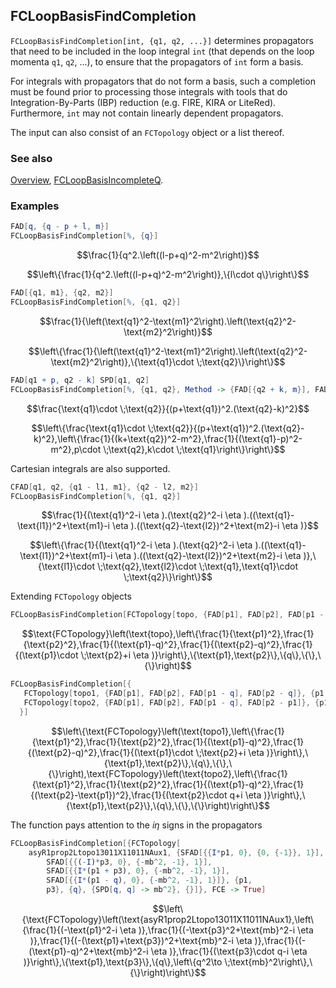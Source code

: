 ## FCLoopBasisFindCompletion

`FCLoopBasisFindCompletion[int, {q1, q2, ...}]` determines propagators that need to be included in the loop integral `int` (that depends on the loop momenta `q1`, `q2`, ...), to ensure that the propagators of `int` form a basis.

For integrals with propagators that do not form a basis, such a completion must be found prior to processing those integrals with tools that do Integration-By-Parts (IBP) reduction (e.g. FIRE, KIRA or LiteRed). Furthermore, `int` may not contain linearly dependent propagators.

The input can also consist of an `FCTopology` object or a list thereof.

### See also

[Overview](Extra/FeynCalc.md), [FCLoopBasisIncompleteQ](FCLoopBasisIncompleteQ.md).

### Examples

```mathematica
FAD[q, {q - p + l, m}]
FCLoopBasisFindCompletion[%, {q}]
```

$$\frac{1}{q^2.\left((l-p+q)^2-m^2\right)}$$

$$\left\{\frac{1}{q^2.\left((l-p+q)^2-m^2\right)},\{l\cdot q\}\right\}$$

```mathematica
FAD[{q1, m1}, {q2, m2}]
FCLoopBasisFindCompletion[%, {q1, q2}]
```

$$\frac{1}{\left(\text{q1}^2-\text{m1}^2\right).\left(\text{q2}^2-\text{m2}^2\right)}$$

$$\left\{\frac{1}{\left(\text{q1}^2-\text{m1}^2\right).\left(\text{q2}^2-\text{m2}^2\right)},\{\text{q1}\cdot \;\text{q2}\}\right\}$$

```mathematica
FAD[q1 + p, q2 - k] SPD[q1, q2]
FCLoopBasisFindCompletion[%, {q1, q2}, Method -> {FAD[{q2 + k, m}], FAD[{q1 - p, m}], SPD[p, q2], SPD[k, q1]}]
```

$$\frac{\text{q1}\cdot \;\text{q2}}{(p+\text{q1})^2.(\text{q2}-k)^2}$$

$$\left\{\frac{\text{q1}\cdot \;\text{q2}}{(p+\text{q1})^2.(\text{q2}-k)^2},\left\{\frac{1}{(k+\text{q2})^2-m^2},\frac{1}{(\text{q1}-p)^2-m^2},p\cdot \;\text{q2},k\cdot \;\text{q1}\right\}\right\}$$

Cartesian integrals are also supported.

```mathematica
CFAD[q1, q2, {q1 - l1, m1}, {q2 - l2, m2}]
FCLoopBasisFindCompletion[%, {q1, q2}]
```

$$\frac{1}{(\text{q1}^2-i \eta ).(\text{q2}^2-i \eta ).((\text{q1}-\text{l1})^2+\text{m1}-i \eta ).((\text{q2}-\text{l2})^2+\text{m2}-i \eta )}$$

$$\left\{\frac{1}{(\text{q1}^2-i \eta ).(\text{q2}^2-i \eta ).((\text{q1}-\text{l1})^2+\text{m1}-i \eta ).((\text{q2}-\text{l2})^2+\text{m2}-i \eta )},\{\text{l1}\cdot \;\text{q2},\text{l2}\cdot \;\text{q1},\text{q1}\cdot \;\text{q2}\}\right\}$$

Extending `FCTopology` objects

```mathematica
FCLoopBasisFindCompletion[FCTopology[topo, {FAD[p1], FAD[p2], FAD[p1 - q], FAD[p2 - q]}, {p1, p2}, {q}, {}, {}]]
```

$$\text{FCTopology}\left(\text{topo},\left\{\frac{1}{\text{p1}^2},\frac{1}{\text{p2}^2},\frac{1}{(\text{p1}-q)^2},\frac{1}{(\text{p2}-q)^2},\frac{1}{(\text{p1}\cdot \;\text{p2}+i \eta )}\right\},\{\text{p1},\text{p2}\},\{q\},\{\},\{\}\right)$$

```mathematica
FCLoopBasisFindCompletion[{
   FCTopology[topo1, {FAD[p1], FAD[p2], FAD[p1 - q], FAD[p2 - q]}, {p1, p2}, {q}, {}, {}], 
   FCTopology[topo2, {FAD[p1], FAD[p2], FAD[p1 - q], FAD[p2 - p1]}, {p1, p2}, {q}, {}, {}] 
  }]
```

$$\left\{\text{FCTopology}\left(\text{topo1},\left\{\frac{1}{\text{p1}^2},\frac{1}{\text{p2}^2},\frac{1}{(\text{p1}-q)^2},\frac{1}{(\text{p2}-q)^2},\frac{1}{(\text{p1}\cdot \;\text{p2}+i \eta )}\right\},\{\text{p1},\text{p2}\},\{q\},\{\},\{\}\right),\text{FCTopology}\left(\text{topo2},\left\{\frac{1}{\text{p1}^2},\frac{1}{\text{p2}^2},\frac{1}{(\text{p1}-q)^2},\frac{1}{(\text{p2}-\text{p1})^2},\frac{1}{(\text{p2}\cdot q+i \eta )}\right\},\{\text{p1},\text{p2}\},\{q\},\{\},\{\}\right)\right\}$$

The function pays attention to the $i \eta$ signs in the propagators

```mathematica
FCLoopBasisFindCompletion[{FCTopology[
    asyR1prop2Ltopo13011X11011NAux1, {SFAD[{{I*p1, 0}, {0, {-1}}, 1}],
    	SFAD[{{(-I)*p3, 0}, {-mb^2, -1}, 1}], 
    	SFAD[{{I*(p1 + p3), 0}, {-mb^2, -1}, 1}], 
    	SFAD[{{I*(p1 - q), 0}, {-mb^2, -1}, 1}]}, {p1, 
    	p3}, {q}, {SPD[q, q] -> mb^2}, {}]}, FCE -> True]
```

$$\left\{\text{FCTopology}\left(\text{asyR1prop2Ltopo13011X11011NAux1},\left\{\frac{1}{(-\text{p1}^2-i \eta )},\frac{1}{(-\text{p3}^2+\text{mb}^2-i \eta )},\frac{1}{(-(\text{p1}+\text{p3})^2+\text{mb}^2-i \eta )},\frac{1}{(-(\text{p1}-q)^2+\text{mb}^2-i \eta )},\frac{1}{(\text{p3}\cdot q-i \eta )}\right\},\{\text{p1},\text{p3}\},\{q\},\left\{q^2\to \;\text{mb}^2\right\},\{\}\right)\right\}$$